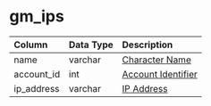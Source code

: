 # gm\_ips

| Column | Data Type | Description |
| :--- | :--- | :--- |
| name | varchar | [Character Name](https://github.com/EQEmu/docs-db-schema/tree/e0eb157dbf5563b03c0faf391abc87ec69239f4a/docs/categories/admin/character_data.md) |
| account\_id | int | [Account Identifier](https://github.com/EQEmu/docs-db-schema/tree/e0eb157dbf5563b03c0faf391abc87ec69239f4a/docs/categories/admin/account.md) |
| ip\_address | varchar | [IP Address](https://github.com/EQEmu/docs-db-schema/tree/e0eb157dbf5563b03c0faf391abc87ec69239f4a/docs/categories/admin/account_ip.md) |

